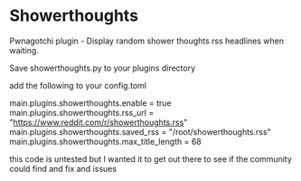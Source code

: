 # Showerthoughts
Pwnagotchi plugin - Display random shower thoughts rss headlines when waiting.

Save showerthoughts.py to your plugins directory

add the following to your config.toml

main.plugins.showerthoughts.enable = true
main.plugins.showerthoughts.rss_url = "https://www.reddit.com/r/showerthoughts.rss"
main.plugins.showerthoughts.saved_rss = "/root/showerthoughts.rss"
main.plugins.showerthoughts.max_title_length = 68

this code is untested but I wanted it to get out there to see if the community could find and fix and issues
